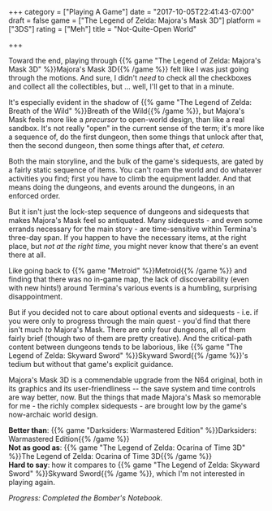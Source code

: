 +++
category = ["Playing A Game"]
date = "2017-10-05T22:41:43-07:00"
draft = false
game = ["The Legend of Zelda: Majora's Mask 3D"]
platform = ["3DS"]
rating = ["Meh"]
title = "Not-Quite-Open World"

+++

Toward the end, playing through {{% game "The Legend of Zelda: Majora's Mask 3D" %}}Majora's Mask 3D{{% /game %}} felt like I was just going through the motions.  And sure, I didn't <i>need</i> to check all the checkboxes and collect all the collectibles, but ... well, I'll get to that in a minute.

It's especially evident in the shadow of {{% game "The Legend of Zelda: Breath of the Wild" %}}Breath of the Wild{{% /game %}}, but Majora's Mask feels more like a <i>precursor</i> to open-world design, than like a real sandbox.  It's not really "open" in the current sense of the term; it's more like a sequence of, do the first dungeon, then some things that unlock after that, then the second dungeon, then some things after that, <i>et cetera</i>.

Both the main storyline, and the bulk of the game's sidequests, are gated by a fairly static sequence of items.  You can't roam the world and do whatever activities you find; first you have to climb the equipment ladder.  And that means doing the dungeons, and events around the dungeons, in an enforced order.

But it isn't just the lock-step sequence of dungeons and sidequests that makes Majora's Mask feel so antiquated.  Many sidequests - and even some errands necessary for the main story - are time-sensitive within Termina's three-day span.  If you happen to have the necessary items, at the right place, but <i>not at the right time</i>, you might never know that there's an event there at all.

Like going back to {{% game "Metroid" %}}Metroid{{% /game %}} and finding that there was no in-game map, the lack of discoverability (even with new hints!) around Termina's various events is a humbling, surprising disappointment.

But if you decided not to care about optional events and sidequests - i.e. if you were only to progress through the main quest - you'd find that there isn't much <i>to</i> Majora's Mask.  There are only four dungeons, all of them fairly brief (though two of them are pretty creative).  And the critical-path content between dungeons tends to be laborious, like {{% game "The Legend of Zelda: Skyward Sword" %}}Skyward Sword{{% /game %}}'s tedium but without that game's explicit guidance.

Majora's Mask 3D is a commendable upgrade from the N64 original, both in its graphics and its user-friendliness -- the save system and time controls are way better, now.  But the things that made Majora's Mask so memorable for me - the richly complex sidequests - are brought low by the game's now-archaic world design.

<b>Better than</b>: {{% game "Darksiders: Warmastered Edition" %}}Darksiders: Warmastered Edition{{% /game %}}  
<b>Not as good as</b>: {{% game "The Legend of Zelda: Ocarina of Time 3D" %}}The Legend of Zelda: Ocarina of Time 3D{{% /game %}}  
<b>Hard to say</b>: how it compares to {{% game "The Legend of Zelda: Skyward Sword" %}}Skyward Sword{{% /game %}}, which I'm not interested in playing again.

<i>Progress: Completed the Bomber's Notebook.</i>
